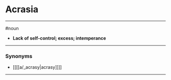 # Acrasia
---
#noun
- **Lack of self-control; excess; intemperance**
---
### Synonyms
- [[[[a/_acrasy|acrasy]]]]
---

